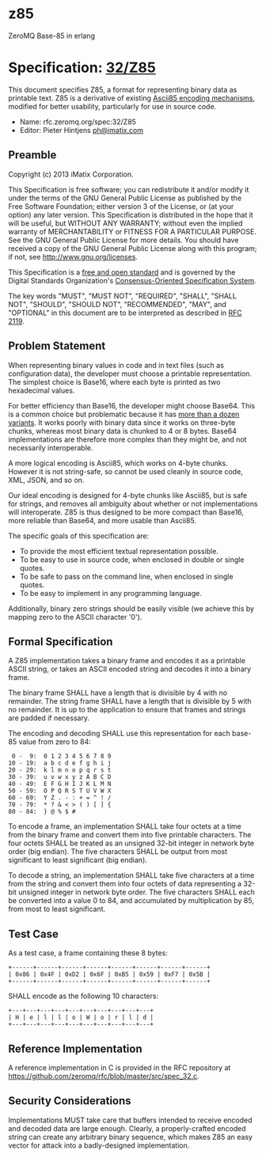 # z85
ZeroMQ Base-85 in erlang


# Specification: [32/Z85](http://rfc.zeromq.org/spec:32)

This document specifies Z85, a format for representing binary data as printable text. Z85 is a derivative of existing [Ascii85 encoding mechanisms](http://en.wikipedia.org/wiki/Ascii85), modified for better usability, particularly for use in source code.

* Name: rfc.zeromq.org/spec:32/Z85
* Editor: Pieter Hintjens <ph@imatix.com>

## Preamble

Copyright (c) 2013 iMatix Corporation.

This Specification is free software; you can redistribute it and/or modify it under the terms of the GNU General Public License as published by the Free Software Foundation; either version 3 of the License, or (at your option) any later version. This Specification is distributed in the hope that it will be useful, but WITHOUT ANY WARRANTY; without even the implied warranty of MERCHANTABILITY or FITNESS FOR A PARTICULAR PURPOSE. See the GNU General Public License for more details. You should have received a copy of the GNU General Public License along with this program; if not, see <http://www.gnu.org/licenses>.

This Specification is a [free and open standard](http://www.digistan.org/open-standard:definition) and is governed by the Digital Standards Organization's [Consensus-Oriented Specification System](http://www.digistan.org/spec:1/COSS).

The key words "MUST", "MUST NOT", "REQUIRED", "SHALL", "SHALL NOT", "SHOULD", "SHOULD NOT", "RECOMMENDED", "MAY", and "OPTIONAL" in this document are to be interpreted as described in [RFC 2119](http://tools.ietf.org/html/rfc2119).

## Problem Statement

When representing binary values in code and in text files (such as configuration data), the developer must choose a printable representation. The simplest choice is Base16, where each byte is printed as two hexadecimal values.

For better efficiency than Base16, the developer might choose Base64. This is a common choice but problematic because it has [more than a dozen variants](http://en.wikipedia.org/wiki/Base64). It works poorly with binary data since it works on three-byte chunks, whereas most binary data is chunked to 4 or 8 bytes. Base64 implementations are therefore more complex than they might be, and not necessarily interoperable.

A more logical encoding is Ascii85, which works on 4-byte chunks. However it is not string-safe, so cannot be used cleanly in source code, XML, JSON, and so on.

Our ideal encoding is designed for 4-byte chunks like Ascii85, but is safe for strings, and removes all ambiguity about whether or not implementations will interoperate. Z85 is thus designed to be more compact than Base16, more reliable than Base64, and more usable than Ascii85. 

The specific goals of this specification are:

* To provide the most efficient textual representation possible.
* To be easy to use in source code, when enclosed in double or single quotes.
* To be safe to pass on the command line, when enclosed in single quotes.
* To be easy to implement in any programming language.

Additionally, binary zero strings should be easily visible (we achieve this by mapping zero to the ASCII character '0').

## Formal Specification

A Z85 implementation takes a binary frame and encodes it as a printable ASCII string, or takes an ASCII encoded string and decodes it into a binary frame.

The binary frame SHALL have a length that is divisible by 4 with no remainder. The string frame SHALL have a length that is divisible by 5 with no remainder. It is up to the application to ensure that frames and strings are padded if necessary.

The encoding and decoding SHALL use this representation for each base-85 value from zero to 84:

 	 0 -  9:  0 1 2 3 4 5 6 7 8 9
	10 - 19:  a b c d e f g h i j
	20 - 29:  k l m n o p q r s t
	30 - 39:  u v w x y z A B C D
	40 - 49:  E F G H I J K L M N
	50 - 59:  O P Q R S T U V W X
	60 - 69:  Y Z . - : + = ^ ! /
	70 - 79:  * ? & < > ( ) [ ] {
	80 - 84:  } @ % $ #

To encode a frame, an implementation SHALL take four octets at a time from the binary frame and convert them into five printable characters. The four octets SHALL be treated as an unsigned 32-bit integer in network byte order (big endian). The five characters SHALL be output from most significant to least significant (big endian).

To decode a string, an implementation SHALL take five characters at a time from the string and convert them into four octets of data representing a 32-bit unsigned integer in network byte order. The five characters SHALL each be converted into a value 0 to 84, and accumulated by multiplication by 85, from most to least significant.

## Test Case

As a test case, a frame containing these 8 bytes:

	+------+------+------+------+------+------+------+------+
	| 0x86 | 0x4F | 0xD2 | 0x6F | 0xB5 | 0x59 | 0xF7 | 0x5B |
	+------+------+------+------+------+------+------+------+

SHALL encode as the following 10 characters:

	+---+---+---+---+---+---+---+---+---+---+
	| H | e | l | l | o | W | o | r | l | d |
	+---+---+---+---+---+---+---+---+---+---+

## Reference Implementation

A reference implementation in C is provided in the RFC repository at https://github.com/zeromq/rfc/blob/master/src/spec_32.c.

## Security Considerations

Implementations MUST take care that buffers intended to receive encoded and decoded data are large enough. Clearly, a properly-crafted encoded string can create any arbitrary binary sequence, which makes Z85 an easy vector for attack into a badly-designed implementation.
